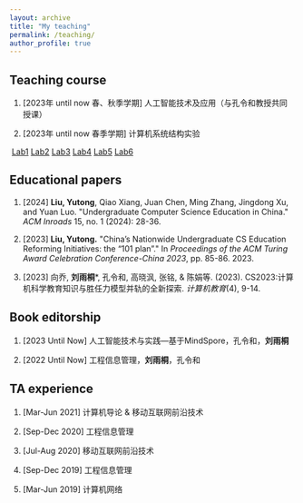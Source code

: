 ```yaml
---
layout: archive
title: "My teaching"
permalink: /teaching/
author_profile: true
---
```

## Teaching course

1. [2023年 until now 春、秋季学期] 人工智能技术及应用（与孔令和教授共同授课）

2. [2023年 until now 春季学期] 计算机系统结构实验

​		[Lab1](https://isabelleliu630.github.io/files/teach/2022springsystemexperiment/lab1.pdf)	[Lab2](https://isabelleliu630.github.io/files/teach/2022springsystemexperiment/lab2.pdf)	[Lab3](https://isabelleliu630.github.io/files/teach/2022springsystemexperiment/lab3.pdf)	[Lab4](https://isabelleliu630.github.io/files/teach/2022springsystemexperiment/lab4.pdf)	[Lab5](https://isabelleliu630.github.io/files/teach/2022springsystemexperiment/lab5.pdf)	[Lab6](https://isabelleliu630.github.io/files/teach/2022springsystemexperiment/lab6.pdf)

## Educational papers

1. \[2024\] **Liu, Yutong**, Qiao Xiang, Juan Chen, Ming Zhang, Jingdong Xu, and Yuan Luo. "Undergraduate Computer Science Education in China." *ACM Inroads* 15, no. 1 (2024): 28-36.
2. \[2023\] **Liu, Yutong.** "China’s Nationwide Undergraduate CS Education Reforming Initiatives: the “101 plan”." In *Proceedings of the ACM Turing Award Celebration Conference-China 2023*, pp. 85-86. 2023.

2. \[2023\] 向乔, **刘雨桐***, 孔令和, 高晓沨, 张铭, & 陈娟等. (2023). CS2023:计算机科学教育知识与胜任力模型并轨的全新探索. *计算机教育*(4), 9-14.

## Book editorship

1. [2023 Until Now] 人工智能技术与实践—基于MindSpore，孔令和，**刘雨桐**

2. [2022 Until Now] 工程信息管理，**刘雨桐**，孔令和

## TA experience

1. \[Mar-Jun 2021\] 计算机导论 & 移动互联网前沿技术

2. \[Sep-Dec 2020] 工程信息管理

3. \[Jul-Aug 2020] 移动互联网前沿技术

4. \[Sep-Dec 2019\] 工程信息管理

5. \[Mar-Jun 2019] 计算机网络

   

